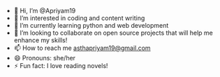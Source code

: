 - 👋 Hi, I’m @Apriyam19
- 👀 I’m interested in coding and content writing
- 🌱 I’m currently learning python and web development
- 💞️ I’m looking to collaborate on open source projects that will help me enhance my skills!
- 📫 How to reach me asthapriyam19@gmail.com
- 😄 Pronouns: she/her
- ⚡ Fun fact: I love reading novels!

<!---
Apriyam19/Apriyam19 is a ✨ special ✨ repository because its `README.md` (this file) appears on your GitHub profile.
You can click the Preview link to take a look at your changes.
--->
